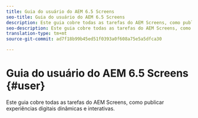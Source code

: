 ```yaml
---
title: Guia do usuário do AEM 6.5 Screens
seo-title: Guia do usuário do AEM 6.5 Screens
description: Este guia cobre todas as tarefas do AEM Screens, como publicar experiências digitais dinâmicas e interativas.
seo-description: Este guia cobre todas as tarefas do AEM Screens, como publicar experiências digitais dinâmicas e interativas.
translation-type: tm+mt
source-git-commit: ad7f18b99b45ed51f0393a0f608a75e5a5dfca30

---
```



# Guia do usuário do AEM 6.5 Screens {#user}

Este guia cobre todas as tarefas do AEM Screens, como publicar experiências digitais dinâmicas e interativas.

